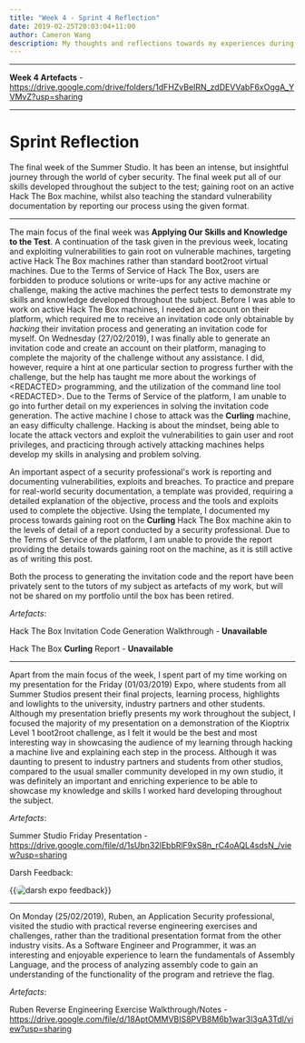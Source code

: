 ```yaml
---
title: "Week 4 - Sprint 4 Reflection"
date: 2019-02-25T20:03:04+11:00
author: Cameron Wang
description: My thoughts and reflections towards my experiences during the fourth and final week of the subject.
---
```

---

**Week 4 Artefacts** - https://drive.google.com/drive/folders/1dFHZvBeIRN_zdDEVVabF6xOggA_YVMvZ?usp=sharing

---

# Sprint Reflection

The final week of the Summer Studio. It has been an intense, but insightful journey through the world of cyber security. The final week put all of our skills developed throughout the subject to the test;
gaining root on an active Hack The Box machine, whilst also teaching the standard vulnerability documentation by reporting our process using the given format.

---

The main focus of the final week was **Applying Our Skills and Knowledge to the Test**. A continuation of the task given in the previous week, locating and exploiting vulnerabilities to gain root on vulnerable
machines, targeting active Hack The Box machines rather than standard boot2root virtual machines. Due to the Terms of Service of Hack The Box, users are forbidden to produce solutions or write-ups for any active
machine or challenge, making the active machines the perfect tests to demonstrate my skills and knowledge developed throughout the subject. Before I was able to work on active Hack The Box machines, I needed
an account on their platform, which required me to receive an invitation code only obtainable by *hacking* their invitation process and generating an invitation code for myself. On Wednesday (27/02/2019), I was
finally able to generate an invitation code and create an account on their platform, managing to complete the majority of the challenge without any assistance. I did, however, require a hint at one particular section
to progress further with the challenge, but the help has taught me more about the workings of \<REDACTED> programming, and the utilization of the command line tool \<REDACTED>. Due to the Terms of Service of the platform,
I am unable to go into further detail on my experiences  in solving the invitation code generation. The active machine I chose to attack was the **Curling** machine, an easy difficulty challenge. Hacking is about the mindset, 
being able to locate the attack vectors and exploit the vulnerabilities to gain user and root privileges, and practicing through actively attacking machines helps develop my skills in analysing and problem solving.

An important aspect of a security professional's work is reporting and documenting vulnerabilities, exploits and breaches. To practice and prepare for real-world security documentation, a template was provided, requiring a
detailed explanation of the objective, process and the tools and exploits used to complete the objective. Using the template, I documented my process towards gaining root on the **Curling** Hack The Box machine akin to the levels
of detail of a report conducted by a security professional. Due to the Terms of Service of the platform, I am unable to provide the report providing the details towards gaining root on the machine, as it is still active as of
writing this post.

Both the process to generating the invitation code and the report have been privately sent to the tutors of my subject as artefacts of my work, but will not be shared on my portfolio until the box has been retired.

*Artefacts*:

Hack The Box Invitation Code Generation Walkthrough - **Unavailable**

Hack The Box **Curling** Report - **Unavailable**

---

Apart from the main focus of the week, I spent part of my time working on my presentation for the Friday (01/03/2019) Expo, where students from all Summer Studios present their final projects, learning process, highlights and
lowlights to the university, industry partners and other students. Although my presentation briefly presents my work throughout the subject, I focused the majority of my presentation on a demonstration of the Kioptrix Level 1 
boot2root challenge, as I felt it would be the best and most interesting way in showcasing the audience of my learning through hacking a machine live and explaining each step in the process. Although it was daunting to present
to industry partners and students from other studios, compared to the usual smaller community developed in my own studio, it was definitely an important and enriching experience to be able to showcase my knowledge and skills I worked
hard developing throughout the subject.

*Artefacts*:

Summer Studio Friday Presentation - https://drive.google.com/file/d/1sUbn32lEbbRlF9xS8n_rC4oAQL4sdsN_/view?usp=sharing

Darsh Feedback:

{{<image src="/img/expo_feedback.PNG" alt="darsh expo feedback" position="center" style="border-radius: 8px;">}}

---

On Monday (25/02/2019), Ruben, an Application Security professional, visited the studio with practical reverse engineering exercises and challenges, rather than the traditional presentation format from the other industry visits.
As a Software Engineer and Programmer, it was an interesting and enjoyable experience to learn the fundamentals of Assembly Language, and the process of analyzing assembly code to gain an understanding of the functionality of the program
and retrieve the flag.

*Artefacts*:

Ruben Reverse Engineering Exercise Walkthrough/Notes - https://drive.google.com/file/d/18AptOMMVBIS8PVB8M6b1war3l3gA3Tdl/view?usp=sharing
